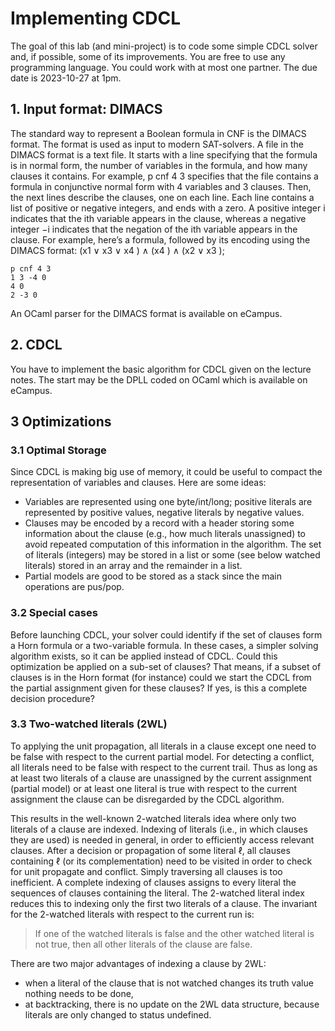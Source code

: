 # Implementing CDCL

The goal of this lab (and mini-project) is to code some simple CDCL solver and, if possible, some of its improvements. You are free to use any programming language. You could work with at most one partner. The due date is 2023-10-27 at 1pm.


## 1. Input format: DIMACS
The standard way to represent a Boolean formula in CNF is the DIMACS format. The format is used as input to modern SAT-solvers. A file in the DIMACS format is a text file. It starts with a line specifying that the formula is in normal form, the number of variables in the formula, and how many clauses it contains. For example, p cnf 4 3 specifies that the file contains a formula in conjunctive normal form with 4 variables and 3 clauses. Then, the next lines describe the clauses, one on each line. Each line contains a list of positive or negative integers, and ends with a zero. A positive integer i indicates that the ith variable appears in the clause, whereas a negative integer −i indicates that the negation of the ith variable appears in the clause. For example, here’s a formula, followed by its encoding using the DIMACS format: (x1 ∨ x3 ∨ x4 ) ∧ (x4 ) ∧ (x2 ∨ x3 );

```
p cnf 4 3
1 3 -4 0
4 0
2 -3 0
```

An OCaml parser for the DIMACS format is available on eCampus.

## 2. CDCL

You have to implement the basic algorithm for CDCL given on the lecture notes. The start may be the DPLL coded on OCaml which is available on eCampus.

## 3 Optimizations

### 3.1 Optimal Storage

Since CDCL is making big use of memory, it could be useful to compact the representation of variables and clauses. Here are some ideas:
 - Variables are represented using one byte/int/long; positive literals are represented by positive values, negative literals by negative values.
 - Clauses may be encoded by a record with a header storing some information about the clause (e.g., how much literals unassigned) to avoid repeated computation of this information in the algorithm. The set of literals (integers) may be stored in a list or some (see below watched literals) stored in an array and the remainder in a list.
 - Partial models are good to be stored as a stack since the main operations are pus/pop.

### 3.2 Special cases
Before launching CDCL, your solver could identify if the set of clauses form a Horn formula or a two-variable formula. In these cases, a simpler solving algorithm exists, so it can be applied instead of CDCL. Could this optimization be applied on a sub-set of clauses? That means, if a subset of clauses is in the Horn format (for instance) could we start the CDCL from the partial assignment given for these clauses? If yes, is this a complete decision procedure?

### 3.3 Two-watched literals (2WL)

To applying the unit propagation, all literals in a clause except one need to be false with respect to the current partial model. For detecting a conflict, all literals need to be false with respect to the current trail. Thus as long as at least two literals of a clause are unassigned by the current assignment (partial model) or at least one literal is true with respect to the current assignment the clause can be disregarded by the CDCL algorithm.

This results in the well-known 2-watched literals idea where only two literals of a clause are indexed. Indexing of literals (i.e., in which clauses they are used) is needed in general, in order to efficiently access relevant clauses. After a decision or propagation of some literal ℓ, all clauses containing ℓ (or its complementation) need to be visited in order to check for unit propagate and conflict. Simply traversing all clauses is too inefficient. A complete indexing of clauses assigns to every literal the sequences of clauses containing the literal. The 2-watched literal index reduces this to indexing only the first two literals of a clause. The invariant for the 2-watched literals with respect to the current run is:

> If one of the watched literals is false and the other watched literal is not true, then all other literals of the clause are false.

There are two major advantages of indexing a clause by 2WL:
 - when a literal of the clause that is not watched changes its truth value nothing needs to be done,
 - at backtracking, there is no update on the 2WL data structure, because literals are only changed to status undefined.
